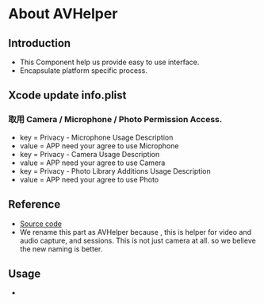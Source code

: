 # About AVHelper

## Introduction

- This Component help us provide easy to use interface.
- Encapsulate platform specific process.

## Xcode update info.plist

### 取用 Camera / Microphone / Photo Permission Access.

- key = Privacy - Microphone Usage Description
- value = APP need your agree to use Microphone
- key = Privacy - Camera Usage Description
- value = APP need your agree to use Camera
- key = Privacy - Photo Library Additions Usage Description
- value = APP need your agree to use Photo

## Reference
- <Rename> [Source code](http://gitlab.gv/mobilecam/mobilecam_ios_repos/jscamera)
- We rename this part as AVHelper because , this is helper for video and audio capture, and sessions. This is not just camera at all. so we believe the new naming is better.

## Usage

- 

